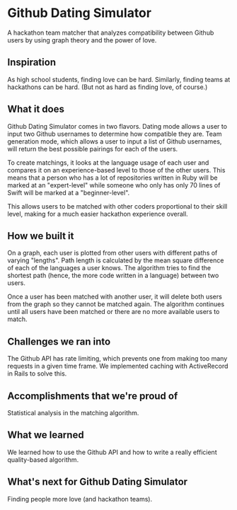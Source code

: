 # Github Dating Simulator

A hackathon team matcher that analyzes compatibility between Github users by using graph theory and the power of love.

## Inspiration

As high school students, finding love can be hard. Similarly, finding teams at hackathons can be hard. (But not as hard as finding love, of course.)

## What it does

Github Dating Simulator comes in two flavors. Dating mode allows a user to input two Github usernames to determine how compatible they are. Team generation mode, which allows a user to input a list of Github usernames, will return the best possible pairings for each of the users.

To create matchings, it looks at the language usage of each user and compares it on an experience-based level to those of the other users. This means that a person who has a lot of repositories written in Ruby will be marked at an "expert-level" while someone who only has only 70 lines of Swift will be marked at a "beginner-level".

This allows users to be matched with other coders proportional to their skill level, making for a much easier hackathon experience overall.

## How we built it

On a graph, each user is plotted from other users with different paths of varying "lengths". Path length is calculated by the mean square difference of each of the languages a user knows. The algorithm tries to find the shortest path (hence, the more code written in a language) between two users.

Once a user has been matched with another user, it will delete both users from the graph so they cannot be matched again. The algorithm continues until all users have been matched or there are no more available users to match.

## Challenges we ran into

The Github API has rate limiting, which prevents one from making too many requests in a given time frame. We implemented caching with ActiveRecord in Rails to solve this.

## Accomplishments that we're proud of

Statistical analysis in the matching algorithm.

## What we learned

We learned how to use the Github API and how to write a really efficient quality-based algorithm.

## What's next for Github Dating Simulator

Finding people more love (and hackathon teams).
